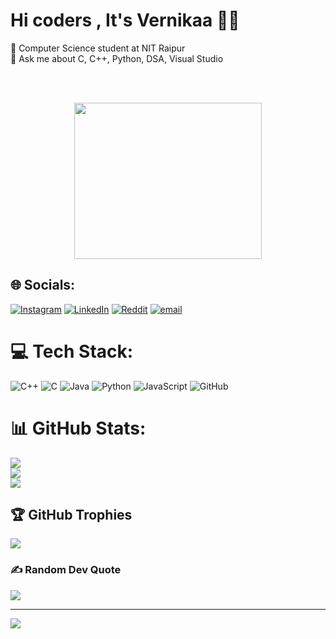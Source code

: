 # Hi coders ,  It's Vernikaa  👋🏻

  🧠 Computer Science student at NIT Raipur<br/>
  💬 Ask me about C, C++, Python, DSA, Visual Studio<br/>

  <br/>
  <br/>
  <p align="center">
  <img src="Woman Coding GIF by Pluralsight" width="300px" height="250px">
  </p>

  
## 🌐 Socials:
[![Instagram](https://img.shields.io/badge/Instagram-%23E4405F.svg?logo=Instagram&logoColor=white)](https://instagram.com/https://www.instagram.com/vernikachandel?igsh=MWhicHVzdmt1czdoZw%3D%3D&utm_source=qr) [![LinkedIn](https://img.shields.io/badge/LinkedIn-%230077B5.svg?logo=linkedin&logoColor=white)](https://linkedin.com/in/http://linkedin.com/in/vernika-chandel-1a5596278) [![Reddit](https://img.shields.io/badge/Reddit-%23FF4500.svg?logo=Reddit&logoColor=white)](https://reddit.com/user/https://www.reddit.com/u/Loose_Degree4732/s/YcGV32irBG) [![email](https://img.shields.io/badge/Email-D14836?logo=gmail&logoColor=white)](mailto:vernikachandel14@gmail.com) 

# 💻 Tech Stack:
![C++](https://img.shields.io/badge/c++-%2300599C.svg?style=for-the-badge&logo=c%2B%2B&logoColor=white) ![C](https://img.shields.io/badge/c-%2300599C.svg?style=for-the-badge&logo=c&logoColor=white) ![Java](https://img.shields.io/badge/java-%23ED8B00.svg?style=for-the-badge&logo=openjdk&logoColor=white) ![Python](https://img.shields.io/badge/python-3670A0?style=for-the-badge&logo=python&logoColor=ffdd54) ![JavaScript](https://img.shields.io/badge/javascript-%23323330.svg?style=for-the-badge&logo=javascript&logoColor=%23F7DF1E) ![GitHub](https://img.shields.io/badge/github-%23121011.svg?style=for-the-badge&logo=github&logoColor=white)
# 📊 GitHub Stats:
![](https://github-readme-stats.vercel.app/api?username=VernikaChandel&theme=merko&hide_border=true&include_all_commits=true&count_private=false)<br/>
![](https://nirzak-streak-stats.vercel.app/?user=VernikaChandel&theme=merko&hide_border=true)<br/>
![](https://github-readme-stats.vercel.app/api/top-langs/?username=VernikaChandel&theme=merko&hide_border=true&include_all_commits=true&count_private=false&layout=compact)

## 🏆 GitHub Trophies
![](https://github-profile-trophy.vercel.app/?username=VernikaChandel&theme=radical&no-frame=true&no-bg=true&margin-w=4)

### ✍️ Random Dev Quote
![](https://quotes-github-readme.vercel.app/api?type=vetical&theme=radical)

---
[![](https://visitcount.itsvg.in/api?id=VernikaChandel&icon=0&color=0)](https://visitcount.itsvg.in)

<!-- Proudly created with GPRM ( https://gprm.itsvg.in ) -->
  
